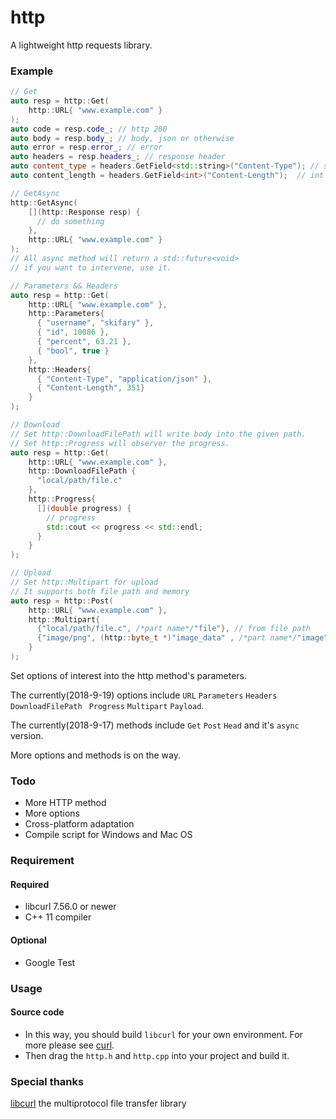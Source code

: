 # http

A lightweight http requests library.

### Example

```c++
// Get
auto resp = http::Get(
    http::URL{ "www.example.com" }
);
auto code = resp.code_; // http 200
auto body = resp.body_; // body, json or otherwise
auto error = resp.error_; // error
auto headers = resp.headers_; // response header
auto content_type = headers.GetField<std::string>("Content-Type"); // string field in header
auto content_length = headers.GetField<int>("Content-Length");  // int field in header

// GetAsync
http::GetAsync(
    [](http::Response resp) {
      // do something
    },
    http::URL{ "www.example.com" }
);
// All async method will return a std::future<void>
// if you want to intervene, use it.

// Parameters && Headers
auto resp = http::Get(
    http::URL{ "www.example.com" },
    http::Parameters{
      { "username", "skifary" },
      { "id", 10086 },
      { "percent", 63.21 },
      { "bool", true }
    },
    http::Headers{
      { "Content-Type", "application/json" },
      { "Content-Length", 351}
    }
);

// Download
// Set http::DownloadFilePath will write body into the given path.
// Set http::Progress will observer the progress.
auto resp = http::Get(
    http::URL{ "www.example.com" },
    http::DownloadFilePath {
      "local/path/file.c"
    },
    http::Progress{ 
      [](double progress) {
        // progress
        std::cout << progress << std::endl;
      }
    }
);

// Upload
// Set http::Multipart for upload
// It supports both file path and memory
auto resp = http::Post(
    http::URL{ "www.example.com" },
    http::Multipart{
      {"local/path/file.c", /*part name*/"file"}, // from file path
      {"image/png", (http::byte_t *)"image_data" , /*part name*/"image"} // from memory
    }
);
```

Set options of interest into the http method's parameters.

The currently(2018-9-19) options include  `URL`  `Parameters`  `Headers`  `DownloadFilePath `  `Progress`  `Multipart` `Payload`.

The currently(2018-9-17) methods include  `Get`  `Post`  `Head` and it's `async` version. 

More options and methods is on the way.

### Todo

* More HTTP method
* More options
* Cross-platform adaptation
* Compile script for Windows and Mac OS

### Requirement

#### Required

* libcurl 7.56.0 or newer
* C++ 11 compiler

#### Optional

* Google Test

### Usage

#### Source code

* In this way, you should build `libcurl` for your own environment. For more please see [curl](https://github.com/curl/curl).
* Then drag the `http.h` and `http.cpp` into your project and build it.

### Special thanks

[libcurl](https://curl.haxx.se/libcurl/) the multiprotocol file transfer library

